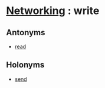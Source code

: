 # [Networking][1] : write

## Antonyms

  - [read](read.md)

## Holonyms

  - [send](send.md)

[1]: README.md
